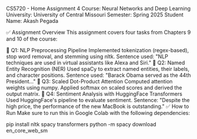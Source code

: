CS5720 - Home Assignment 4
Course: Neural Networks and Deep Learning
University: University of Central Missouri
Semester: Spring 2025
Student Name: Akash Pegada

✅ Assignment Overview
This assignment covers four tasks from Chapters 9 and 10 of the course:

🔹 Q1: NLP Preprocessing Pipeline
Implemented tokenization (regex-based), stop word removal, and stemming using nltk.
Sentence used: "NLP techniques are used in virtual assistants like Alexa and Siri."
🔹 Q2: Named Entity Recognition (NER)
Used spaCy to extract named entities, their labels, and character positions.
Sentence used: "Barack Obama served as the 44th President..."
🔹 Q3: Scaled Dot-Product Attention
Computed attention weights using numpy.
Applied softmax on scaled scores and derived the output matrix.
🔹 Q4: Sentiment Analysis with HuggingFace Transformers
Used HuggingFace's pipeline to evaluate sentiment.
Sentence: "Despite the high price, the performance of the new MacBook is outstanding."
✅ How to Run
Make sure to run this in Google Colab with the following dependencies:

pip install nltk spacy transformers
python -m spacy download en_core_web_sm



